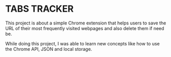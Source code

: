 # TABS TRACKER

This project is about a simple Chrome extension that helps users to save the URL
of their most frequently visited webpages and also delete them if need be.

While doing this project, I was able to learn new  concepts like how to use the Chrome API,
JSON and local storage.